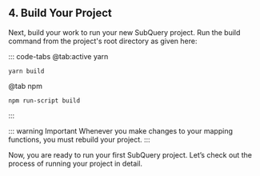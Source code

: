 ## 4. Build Your Project

Next, build your work to run your new SubQuery project. Run the build command from the project's root directory as given here:

::: code-tabs
@tab:active yarn

```shell
yarn build
```

@tab npm

```shell
npm run-script build
```

:::

::: warning Important
Whenever you make changes to your mapping functions, you must rebuild your project.
:::

Now, you are ready to run your first SubQuery project. Let’s check out the process of running your project in detail.
